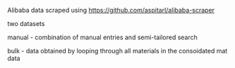 Alibaba data scraped using https://github.com/aspitarl/alibaba-scraper

two datasets

manual - combination of manual entries and semi-tailored search

bulk - data obtained by looping through all materials in the consoidated mat data